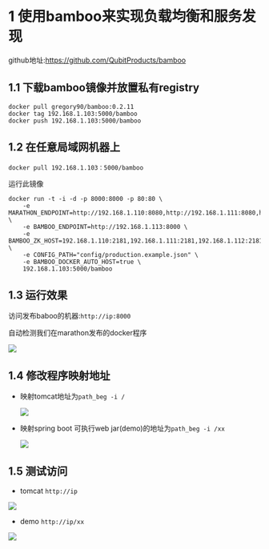 # 1 使用bamboo来实现负载均衡和服务发现

github地址:https://github.com/QubitProducts/bamboo

## 1.1 下载bamboo镜像并放置私有registry

```
docker pull gregory90/bamboo:0.2.11
docker tag 192.168.1.103:5000/bamboo
docker push 192.168.1.103:5000/bamboo
```

## 1.2 在任意局域网机器上


`docker pull 192.168.1.103：5000/bamboo`

运行此镜像

```
docker run -t -i -d -p 8000:8000 -p 80:80 \
    -e MARATHON_ENDPOINT=http://192.168.1.110:8080,http://192.168.1.111:8080,http://192.168.1.112:8080 \
    -e BAMBOO_ENDPOINT=http://192.168.1.113:8000 \
	-e BAMBOO_ZK_HOST=192.168.1.110:2181,192.168.1.111:2181,192.168.1.112:2181 \
    -e CONFIG_PATH="config/production.example.json" \
    -e BAMBOO_DOCKER_AUTO_HOST=true \
    192.168.1.103:5000/bamboo
```

## 1.3 运行效果

访问发布baboo的机器:`http://ip:8000`

自动检测我们在marathon发布的docker程序

![](https://raw.githubusercontent.com/wiselyman/study/master/mesos/resources/baboo1.jpg)

## 1.4 修改程序映射地址

- 映射tomcat地址为`path_beg -i /`

  ![](https://raw.githubusercontent.com/wiselyman/study/master/mesos/resources/bamboo2.jpg)

- 映射spring boot 可执行web jar(demo)的地址为`path_beg -i /xx`

  ![](https://raw.githubusercontent.com/wiselyman/study/master/mesos/resources/bamboo3.jpg)


## 1.5 测试访问
- tomcat `http://ip`

![](https://raw.githubusercontent.com/wiselyman/study/master/mesos/resources/re1.jpg)

- demo `http://ip/xx`

![](https://raw.githubusercontent.com/wiselyman/study/master/mesos/resources/re2.jpg)
